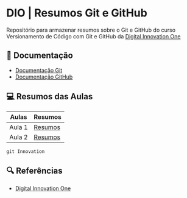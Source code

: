 
# DIO | Resumos Git e GitHub

Repositório para armazenar resumos sobre o Git e GitHub do curso Versionamento de Código com Git e GitHub da [Digital Innovation One](https://www.dio.me/)

## 📗 Documentação
- [Documentação Git](https://git-scm-com/doc)
- [Documentação GitHub](https://docs.github.com/)

## 💻 Resumos das Aulas

| Aulas | Resumos |
|-------|---------|
| Aula 1 | [Resumos]() |
| Aula 2 | [Resumos]() |

```
git Innovation
```


## 🔍 Referências
- [Digital Innovation One]()
